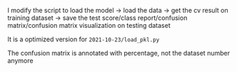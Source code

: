 I modify the script to load the model -> load the data -> get the cv result on training dataset -> save the test score/class report/confusion matrix/confusion matrix visualization on testing dataset

It is a optimized version for `2021-10-23/load_pkl.py`

The confusion matrix is annotated with percentage, not the dataset number anymore